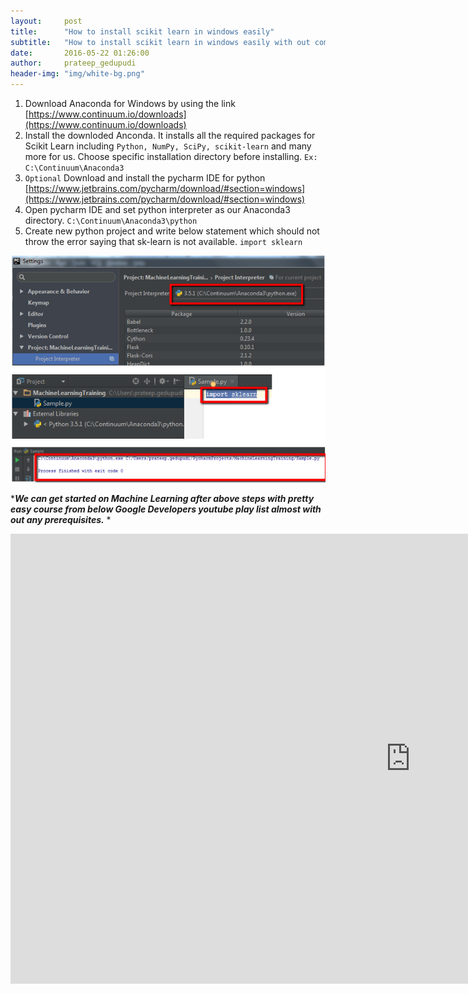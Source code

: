 ```yaml
---
layout:     post
title:      "How to install scikit learn in windows easily"
subtitle:   "How to install scikit learn in windows easily with out commond prompt"
date:       2016-05-22 01:26:00
author:     prateep_gedupudi
header-img: "img/white-bg.png"
---
```



1. Download Anaconda for Windows by using the
 link
[https://www.continuum.io/downloads](https://www.continuum.io/downloads)
2. Install the downloded Anconda. It installs all the required packages for Scikit Learn including `Python, NumPy, SciPy, scikit-learn` and many more for us. Choose specific installation directory before installing. 
`Ex: C:\Continuum\Anaconda3`
3. `Optional` Download and install the pycharm IDE for python [https://www.jetbrains.com/pycharm/download/#section=windows](https://www.jetbrains.com/pycharm/download/#section=windows)
4. Open pycharm IDE and set python interpreter as our Anaconda3 directory.
    `C:\Continuum\Anaconda3\python`
5. Create new python project and write below statement which should not throw the error saying that sk-learn is not available. 
    `import sklearn`

<img class="img-responsive center-block" src="/img/2016-05-22-Scikit-Learn-Windows-Installation-Easily-img1.png" alt="">

****We can get started on Machine Learning after above steps with pretty easy course from below Google Developers youtube play list almost with out any prerequisites.***
*
<div class="embed-responsive embed-responsive-16by9">
	<iframe width="1280" height="720" src="https://www.youtube.com/embed/cKxRvEZd3Mw?list=PLOU2XLYxmsIIuiBfYad6rFYQU_jL2ryal" frameborder="0" allowfullscreen></iframe>
</div>
